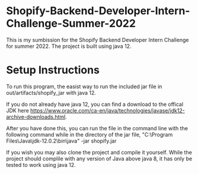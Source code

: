 # Shopify-Backend-Developer-Intern-Challenge-Summer-2022
This is my sumbission for the Shopify Backend Developer Intern Challenge for summer 2022. The project is built using java 12. 

# Setup Instructions
To run this program, the easist way to run the included jar file in out/artifacts/shopify_jar with java 12. 

If you do not already have java 12, you can find a download to the offical JDK here https://www.oracle.com/ca-en/java/technologies/javase/jdk12-archive-downloads.html. 

After you have done this, you can run the file in the command line with the following command while in the directory of the jar file, "C:\Program Files\Java\jdk-12.0.2\bin\java" -jar shopify.jar


If you wish you may also clone the project and compile it yourself. While the project should complile with any version of Java above java 8, it has only be tested to work using java 12. 
